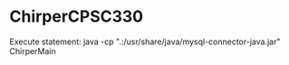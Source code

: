 ChirperCPSC330
=============

Execute statement: java -cp ".:/usr/share/java/mysql-connector-java.jar" ChirperMain
